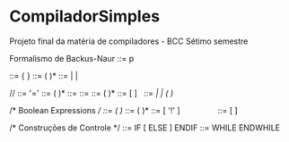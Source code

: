 # CompiladorSimples
Projeto final da matéria de compiladores - BCC Sétimo semestre

Formalismo de Backus-Naur
<program> ::= p <top-level decl> <main> 
<main> ::= { <block> }
<block> ::= ( <statement> )*
<statement> ::= <if> | <while> | <assignment>

//<assignment> ::= <ident> '=' <expression>
<expression> ::= <first term> ( <addop> <term> )*
<first term> ::= <first factor> <rest>
<term> ::= <factor> <rest>
<rest> ::= ( <mulop> <factor> )*
<first factor> ::= [ <addop> ] <factor>
 <factor> ::= <var> | <number> | ( <expression> )

/* Boolean Expressions */
<bool-expr> ::= <bool-term> ( <orop> <bool-term> )*
<bool-term> ::= <not-factor> ( <andop> <not-factor> )*
<not-factor> ::= [ '!' ] <relation>                
<relation> ::= <expression> [ <relop> <expression> ]

/* Construções de Controle */
<if> ::= IF <bool-expression> <block> [ ELSE <block> ] ENDIF
<while> ::= WHILE <bool-expression> <block> ENDWHILE
